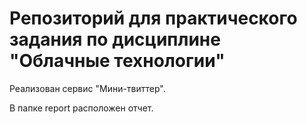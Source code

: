 # Репозиторий для практического задания по дисциплине "Облачные технологии"

Реализован сервис "Мини-твиттер".

В папке report расположен отчет.